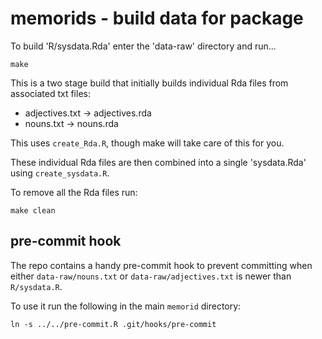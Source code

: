 # memorids - build data for package

To build 'R/sysdata.Rda' enter the 'data-raw' directory and run...

```
make
```

This is a two stage build that initially builds individual Rda files from associated txt files:

* adjectives.txt -> adjectives.rda
* nouns.txt -> nouns.rda

This uses `create_Rda.R`, though make will take care of this for you.

These individual Rda files are then combined into a single 'sysdata.Rda' using `create_sysdata.R`.

To remove all the Rda files run:

```
make clean
```

## pre-commit hook

The repo contains a handy pre-commit hook to prevent committing when either `data-raw/nouns.txt` or `data-raw/adjectives.txt` is newer than `R/sysdata.R`.

To use it run the following in the main `memorid` directory:

```
ln -s ../../pre-commit.R .git/hooks/pre-commit
```
